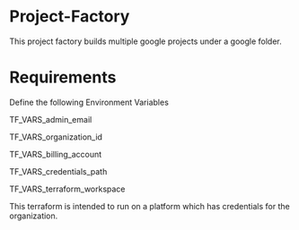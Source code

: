 # Project-Factory

This project factory builds multiple google projects under a google folder.

# Requirements

Define the following Environment Variables

TF_VARS_admin_email

TF_VARS_organization_id

TF_VARS_billing_account

TF_VARS_credentials_path

TF_VARS_terraform_workspace

This terraform is intended to run on a platform which has credentials for the organization.